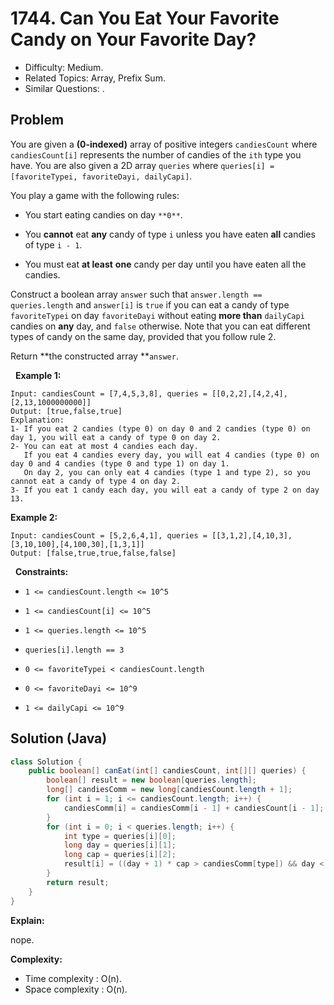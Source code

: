 # 1744. Can You Eat Your Favorite Candy on Your Favorite Day?

- Difficulty: Medium.
- Related Topics: Array, Prefix Sum.
- Similar Questions: .

## Problem

You are given a **(0-indexed)** array of positive integers ```candiesCount``` where ```candiesCount[i]``` represents the number of candies of the ```ith``` type you have. You are also given a 2D array ```queries``` where ```queries[i] = [favoriteTypei, favoriteDayi, dailyCapi]```.

You play a game with the following rules:


	
- You start eating candies on day ```**0**```.
	
- You **cannot** eat **any** candy of type ```i``` unless you have eaten **all** candies of type ```i - 1```.
	
- You must eat **at least** **one** candy per day until you have eaten all the candies.


Construct a boolean array ```answer``` such that ```answer.length == queries.length``` and ```answer[i]``` is ```true``` if you can eat a candy of type ```favoriteTypei``` on day ```favoriteDayi``` without eating **more than** ```dailyCapi``` candies on **any** day, and ```false``` otherwise. Note that you can eat different types of candy on the same day, provided that you follow rule 2.

Return **the constructed array **```answer```.

 
**Example 1:**

```
Input: candiesCount = [7,4,5,3,8], queries = [[0,2,2],[4,2,4],[2,13,1000000000]]
Output: [true,false,true]
Explanation:
1- If you eat 2 candies (type 0) on day 0 and 2 candies (type 0) on day 1, you will eat a candy of type 0 on day 2.
2- You can eat at most 4 candies each day.
   If you eat 4 candies every day, you will eat 4 candies (type 0) on day 0 and 4 candies (type 0 and type 1) on day 1.
   On day 2, you can only eat 4 candies (type 1 and type 2), so you cannot eat a candy of type 4 on day 2.
3- If you eat 1 candy each day, you will eat a candy of type 2 on day 13.
```

**Example 2:**

```
Input: candiesCount = [5,2,6,4,1], queries = [[3,1,2],[4,10,3],[3,10,100],[4,100,30],[1,3,1]]
Output: [false,true,true,false,false]
```

 
**Constraints:**


	
- ```1 <= candiesCount.length <= 10^5```
	
- ```1 <= candiesCount[i] <= 10^5```
	
- ```1 <= queries.length <= 10^5```
	
- ```queries[i].length == 3```
	
- ```0 <= favoriteTypei < candiesCount.length```
	
- ```0 <= favoriteDayi <= 10^9```
	
- ```1 <= dailyCapi <= 10^9```



## Solution (Java)

```java
class Solution {
    public boolean[] canEat(int[] candiesCount, int[][] queries) {
        boolean[] result = new boolean[queries.length];
        long[] candiesComm = new long[candiesCount.length + 1];
        for (int i = 1; i <= candiesCount.length; i++) {
            candiesComm[i] = candiesComm[i - 1] + candiesCount[i - 1];
        }
        for (int i = 0; i < queries.length; i++) {
            int type = queries[i][0];
            long day = queries[i][1];
            long cap = queries[i][2];
            result[i] = ((day + 1) * cap > candiesComm[type]) && day < candiesComm[type + 1];
        }
        return result;
    }
}
```

**Explain:**

nope.

**Complexity:**

* Time complexity : O(n).
* Space complexity : O(n).
